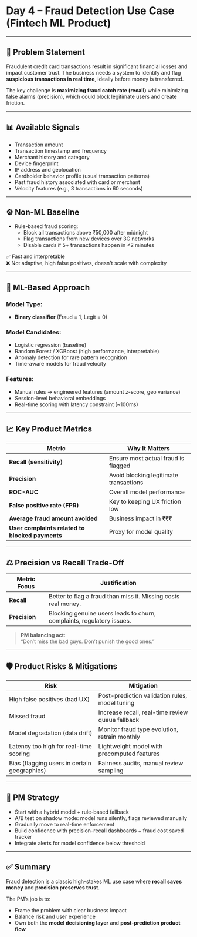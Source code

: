 # Day 4 – Fraud Detection Use Case (Fintech ML Product)

---

## 🎯 Problem Statement

Fraudulent credit card transactions result in significant financial losses and impact customer trust. The business needs a system to identify and flag **suspicious transactions in real time**, ideally before money is transferred.

The key challenge is **maximizing fraud catch rate (recall)** while minimizing false alarms (precision), which could block legitimate users and create friction.

---

## 📊 Available Signals

- Transaction amount
- Transaction timestamp and frequency
- Merchant history and category
- Device fingerprint
- IP address and geolocation
- Cardholder behavior profile (usual transaction patterns)
- Past fraud history associated with card or merchant
- Velocity features (e.g., 3 transactions in 60 seconds)

---

## ⚙️ Non-ML Baseline

- Rule-based fraud scoring:
  - Block all transactions above ₹50,000 after midnight
  - Flag transactions from new devices over 3G networks
  - Disable cards if 5+ transactions happen in <2 minutes

✅ Fast and interpretable  
❌ Not adaptive, high false positives, doesn't scale with complexity

---

## 🤖 ML-Based Approach

### Model Type:
- **Binary classifier** (Fraud = 1, Legit = 0)

### Model Candidates:
- Logistic regression (baseline)
- Random Forest / XGBoost (high performance, interpretable)
- Anomaly detection for rare pattern recognition
- Time-aware models for fraud velocity

### Features:
- Manual rules → engineered features (amount z-score, geo variance)
- Session-level behavioral embeddings
- Real-time scoring with latency constraint (~100ms)

---

## 📈 Key Product Metrics

| Metric | Why It Matters |
|--------|----------------|
| **Recall (sensitivity)** | Ensure most actual fraud is flagged |
| **Precision** | Avoid blocking legitimate transactions |
| **ROC-AUC** | Overall model performance |
| **False positive rate (FPR)** | Key to keeping UX friction low |
| **Average fraud amount avoided** | Business impact in ₹₹₹ |
| **User complaints related to blocked payments** | Proxy for model quality |

---

## ⚖️ Precision vs Recall Trade-Off

| Metric Focus | Justification |
|--------------|---------------|
| **Recall**   | Better to flag a fraud than miss it. Missing costs real money. |
| **Precision**| Blocking genuine users leads to churn, complaints, regulatory issues. |

> **PM balancing act:**  
> “Don’t miss the bad guys. Don’t punish the good ones.”

---

## 🛡️ Product Risks & Mitigations

| Risk | Mitigation |
|------|------------|
| High false positives (bad UX) | Post-prediction validation rules, model tuning |
| Missed fraud | Increase recall, real-time review queue fallback |
| Model degradation (data drift) | Monitor fraud type evolution, retrain monthly |
| Latency too high for real-time scoring | Lightweight model with precomputed features |
| Bias (flagging users in certain geographies) | Fairness audits, manual review sampling |

---

## 🧭 PM Strategy

- Start with a hybrid model + rule-based fallback
- A/B test on shadow mode: model runs silently, flags reviewed manually
- Gradually move to real-time enforcement
- Build confidence with precision–recall dashboards + fraud cost saved tracker
- Integrate alerts for model confidence below threshold

---

## ✅ Summary

Fraud detection is a classic high-stakes ML use case where **recall saves money** and **precision preserves trust**.

The PM’s job is to:
- Frame the problem with clear business impact
- Balance risk and user experience
- Own both the **model decisioning layer** and **post-prediction product flow**
